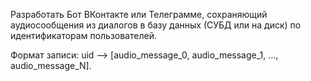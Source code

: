Разработать Бот ВКонтакте или Телеграмме, сохраняющий аудиосообщения из диалогов в базу данных (СУБД или на диск) по идентификаторам пользователей.


Формат записи: uid —> [audio_message_0, audio_message_1, ..., audio_message_N].
